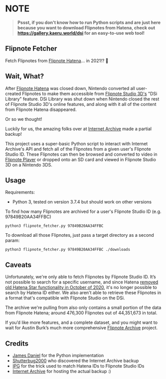 # NOTE

> **Pssst, if you don't know how to run Python scripts and are just here because you want to download Flipnotes from Hatena, check out https://gallery.kaeru.world/dsi for an easy-to-use web tool!**

## Flipnote Fetcher

Fetch Flipnotes from [Flipnote Hatena](http://ugomemo.hatena.ne.jp/thankyou)... in 2021!? 👀

## Wait, What?

After [Flipnote Hatena](http://ugomemo.hatena.ne.jp/thankyou) was closed down, Nintendo converted all user-created Flipnotes to make them accessible from [Flipnote Studio 3D's](https://www.nintendo.co.uk/Games/Nintendo-3DS-download-software/Flipnote-Studio-3D-763095.html) "DSi Library" feature. DSi Library was shut down when Nintendo closed the rest of Flipnote Studio 3D's online features, and along with it all of the content from Flipnote Hatena disappeared.

Or so we thought!

Luckily for us, the amazing folks over at [Internet Archive](http://web.archive.org/) made a partial backup!

This project uses a super-basic Python script to interact with Internet Archive's API and fetch all of the Flipnotes from a given user's Flipnote Studio ID. These Flipnotes can then be browsed and converted to video in [Flipnote Player](https://flipnote.rakujira.jp/) or dropped onto an SD card and viewed in Flipnote Studio 3D on a Nintendo 3DS.

## Usage

Requirements:
 * Python 3, tested on version 3.7.4 but should work on other versions

To find how many Flipnotes are archived for a user's Flipnote Studio ID (e.g. 97849B20AA34FFBC)

```
python3 flipnote_fetcher.py 97849B20AA34FFBC
```

To download all those Flipnotes, just pass a target directory as a second param:

```
python3 flipnote_fetcher.py 97849B20AA34FFBC ./downloads
```

## Caveats

Unfortunately, we're only able to fetch Flipnotes by Flipnote Studio ID. It’s not possible to search for a specific username, and since Hatena [removed old Hatena Star functionality in October of 2020](https://star.hatenastaff.com/entry/2020/10/13/171101), it's no longer possible to search by Hatena ID either. We also aren't able to retrieve these Flipnotes in a format that's compatible with Flipnote Studio on the DSi.

The archive we're pulling from also only contains a small portion of the data from Flipnote Hatena; around 476,300 Flipnotes out of 44,351,673 in total.

If you’d like more features, and a complete dataset, and you might want to wait for Austin Burk’s much more comprehensive [Flipnote Archive](https://twitter.com/FlipnoteArchive) project.

## Credits

* [James Daniel](https://jamesdaniel.dev) for the Python implementation
* [Shutterbug2000](https://github.com/shutterbug2000) who discovered the Internet Archive backup
* [IPG](https://github.com/invoxiplaygames) for the trick used to match Hatena IDs to Flipnote Studio IDs
* [Internet Archive](http://web.archive.org/) for hosting the actual backup :)
